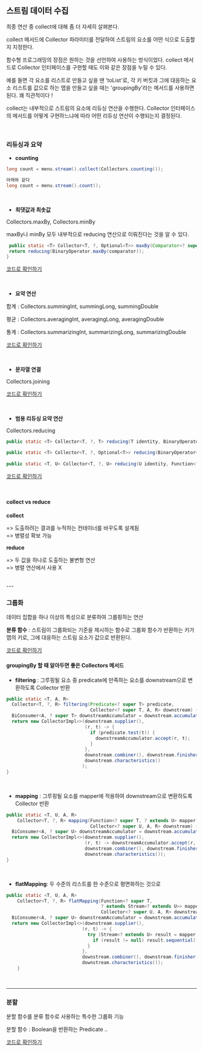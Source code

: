 ## 스트림 데이터 수집

최종 연산 중 collect에 대해 좀 더 자세히 살펴본다. 

collect 메서드에 Collector 파라미터를 전달하여 스트림의 요소를 어떤 식으로 도출할지 지정한다. 

함수형 프로그래밍의 장점은 원하는 것을 선언하여 사용하는 방식이었다. 
collect 메서드로 Collector 인터페이스를 구현할 때도 이와 같은 장점을 누릴 수 있다. 

예를 들면 각 요소를 리스트로 만들고 싶을 땐 'toList'로, 
각 키 버킷과 그에 대응하는 요소 리스트를 값으로 하는 맵을 만들고 싶을 때는 'groupingBy'라는 메서드를 사용하면 된다. 꽤 직관적이다 !

collect는 내부적으로 스트림의 요소에 리듀싱 연산을 수행한다. Collector 인터페이스의 메서드를 어떻게 구현하느냐에 따라 어떤 리듀싱 연산이 수행되는지 결정된다. 

<br>

### 리듀싱과 요약

- **counting**

```java
long count = menu.stream().collect(Collectors.counting());

아래와 같다
long count = menu.stream().count();
```

<br>

- **최댓값과 최솟값**

Collectors.maxBy, Collectors.minBy

maxBy나 minBy 모두 내부적으로 reducing 연산으로 이뤄진다는 것을 알 수 있다.

```java
 public static <T> Collector<T, ?, Optional<T>> maxBy(Comparator<? super T> comparator) {
 return reducing(BinaryOperator.maxBy(comparator));
}
```

[코드로 확인하기](CollectMinMax.java)

<br>

- **요약 연산**

합계 : Collectors.summingInt, summingLong, summingDouble

평균 : Collectors.averagingInt, averagingLong, averagingDouble

통계 : Collectors.summarizingInt, summarizingLong, summarizingDouble


[코드로 확인하기](CollectSumming.java)


<br>

- **문자열 연결**

Collectors.joining

[코드로 확인하기](CollectJoining.java)

<br>

- **범용 리듀싱 요약 연산**

Collectors.reducing

```java
public static <T> Collector<T, ?, T> reducing(T identity, BinaryOperator<T> op)

public static <T> Collector<T, ?, Optional<T>> reducing(BinaryOperator<T> op)
  
public static <T, U> Collector<T, ?, U> reducing(U identity, Function<? super T, ? extends U> mapper, BinaryOperator<U> op) 
```

[코드로 확인하기](CollectReducing.java)

<br>

#### collect vs reduce

**collect**  

=> 도출하려는 결과를 누적하는 컨테이너를 바꾸도록 설계됨 <br>
=> 병렬성 확보 가능



**reduce** 

=> 두 값을 하나로 도출하는 불변형 연산 <br>
=> 병렬 연산에서 사용 X <br>

<br>
---

### 그룹화

데이터 집합을 하나 이상의 특성으로 분류하여 그룹핑하는 연산

**분류 함수** : 스트림이 그룹화되는 기준을 제시하는 함수로 그룹화 함수가 반환하는 키가 맵의 키로, 그에 대응하는 스트림 요소가 값으로 반환된다. 

[코드로 확인하기](Grouping.java)



#### groupingBy 할 때 알아두면 좋은 Collectors 메서드

- **filtering** : 그루핑될 요소 중 predicate에 만족하는 요소를 downstream으로 변환하도록 Collector 반환

```java
public static <T, A, R> 
  Collector<T, ?, R> filtering(Predicate<? super T> predicate,
                               Collector<? super T, A, R> downstream) {
  BiConsumer<A, ? super T> downstreamAccumulator = downstream.accumulator();
  return new CollectorImpl<>(downstream.supplier(),
                             (r, t) -> {
                               if (predicate.test(t)) {
                                 downstreamAccumulator.accept(r, t);
                               }
                             },
                             downstream.combiner(), downstream.finisher(),
                             downstream.characteristics()
                            );
}
```

<br>

- **mapping** : 그루핑될 요소를 mapper에 적용하여 downstream으로 변환하도록 Collector 반환

```java
public static <T, U, A, R>
    Collector<T, ?, R> mapping(Function<? super T, ? extends U> mapper,
                               Collector<? super U, A, R> downstream) {
  BiConsumer<A, ? super U> downstreamAccumulator = downstream.accumulator();
  return new CollectorImpl<>(downstream.supplier(),
                             (r, t) -> downstreamAccumulator.accept(r, mapper.apply(t)),
                             downstream.combiner(), downstream.finisher(),
                             downstream.characteristics());
}
```

<br>

- **flatMapping**: 두 수준의 리스트를 한 수준으로 평면화하는 것으로 

```java
public static <T, U, A, R>
    Collector<T, ?, R> flatMapping(Function<? super T, 
                                   ? extends Stream<? extends U>> mapper,
                                   Collector<? super U, A, R> downstream) {
  BiConsumer<A, ? super U> downstreamAccumulator = downstream.accumulator();
  return new CollectorImpl<>(downstream.supplier(),
                            (r, t) -> {
                              try (Stream<? extends U> result = mapper.apply(t)) {
                                if (result != null) result.sequential().forEach(u -> downstreamAccumulator.accept(r, u));
                              }
                            },
                            downstream.combiner(), downstream.finisher(),
                            downstream.characteristics());
    }
```
<br>

---

### 분할

분할 함수를 분류 함수로 사용하는 특수한 그룹화 기능

분할 함수 : Boolean을 반환하는 Predicate .. 

[코드로 확인하기](Partitioning.java)

<br>
